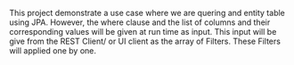 This project demonstrate a use case where we are quering and entity table using JPA.
However, the where clause and the list of columns and their corresponding values will be given at run time as input. This input will be give from the REST Client/ or UI client as the array of Filters. These Filters will applied one by one.
